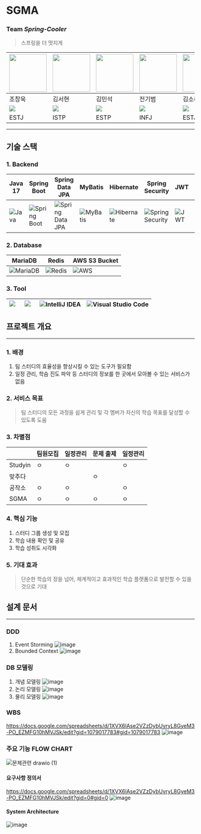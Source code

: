 # SGMA

### Team _Spring-Cooler_
> 스프링을 더 멋지게

| <img src="https://github.com/user-attachments/assets/00ef7243-5ac8-4f3a-8b43-2271ee79665c" height=100/>  | <img src="https://github.com/user-attachments/assets/018f5c1c-7b3e-4767-a8b7-415c871e1e63" height=100/> | <img src="https://github.com/3-Minutes-Query/choleeTest/assets/102345450/1046b24a-5d40-4dc1-a747-cb65f20dc764" height=100/> | <img src="https://github.com/user-attachments/assets/3459263f-3864-4d69-a427-1578eaa984ce" height=100 width=100/> | <img src="https://github.com/user-attachments/assets/8bdf1acd-d774-426f-8257-d28bd1e37056" height=100/> |
| -------------------------------------------------------------------------------------------------------- | ------------------------------------------------------------------------------------------------------- | --------------------------------------------------------------------------------------------------------------------------- | ----------------------------------------------------------------------------------------------------------------- | ------------------------------------------------------------------------------------------------------- |
| 조창욱                                                                                                      | 김서현                                                                                                     | 김민석                                                                                                                         | 전기범                                                                                                               | 김소리                                                                                                     |
| [<img src="https://img.shields.io/badge/Github-Link-181717?logo=Github">](https://github.com/Chochanguk) | [<img src="https://img.shields.io/badge/Github-Link-181717?logo=Github">](https://github.com/1etterh)   | [<img src="https://img.shields.io/badge/Github-Link-181717?logo=Github">](https://github.com/minseokKim6823)                | [<img src="https://img.shields.io/badge/Github-Link-181717?logo=Github">](https://github.com/woodart8)            | [<img src="https://img.shields.io/badge/Github-Link-181717?logo=Github">](https://github.com/sorrri)    |
| ESTJ                                                                                                     | ISTP                                                                                                    | ESTP                                                                                                                        | INFJ                                                                                                              | ESTJ                                                                                                    |


---
## 기술 스택

### 1. Backend

| Java 17                                                                           | Spring Boot                                                                                              | Spring Data JPA                                                                                   | MyBatis                                                                                                 | Hibernate                                                                       | Spring Security                                                                                                   | JWT                                                                                      | Gradle                                                                 | JUnit5                                                                                             |
| --------------------------------------------------------------------------------- | -------------------------------------------------------------------------------------------------------- | ------------------------------------------------------------------------------------------------- | ------------------------------------------------------------------------------------------------------- | ------------------------------------------------------------------------------- | ----------------------------------------------------------------------------------------------------------------- | ---------------------------------------------------------------------------------------- | ---------------------------------------------------------------------- | -------------------------------------------------------------------------------------------------- |
| ![Java](https://img.shields.io/badge/Java-17-007396.svg?&logo=java&color=red)<br> | ![Spring Boot](https://img.shields.io/badge/Spring_Boot-3-6DB33F.svg?&logo=spring-boot&color=lightgreen) | ![Spring Data JPA](https://img.shields.io/badge/Spring_Data_JPA-6DB33F.svg?&logo=spring-data-JPA) | ![MyBatis](https://img.shields.io/badge/MyBatis-FE6602.svg?&logo=mybatis5&logoColor=white&color=FE6602) | ![Hibernate](https://img.shields.io/badge/Hibernate-59666C.svg?&logo=hibernate) | ![Spring Security](https://img.shields.io/badge/Spring_Security-6DB33F.svg?&logo=spring-security&logoColor=white) | ![JWT](https://img.shields.io/badge/JWT-000000.svg?&logo=json-web-token&logoColor=white) | ![Gradle](https://img.shields.io/badge/Gradle-02303A.svg?&logo=gradle) | ![JUnit5](https://img.shields.io/badge/JUnit5-25A162.svg?&logo=junit5&logoColor=white&color=green) |

### 2. Database

| MariaDB                                                                   | Redis                                                                               | AWS S3 Bucket                                                                                              |
| ------------------------------------------------------------------------- | ----------------------------------------------------------------------------------- | ---------------------------------------------------------------------------------------------------------- |
| ![MariaDB](https://img.shields.io/badge/MariaDB-003545.svg?&logo=mariadb) | ![Redis](https://img.shields.io/badge/Redis-DC382D.svg?&logo=redis&logoColor=white) | ![AWS](https://img.shields.io/badge/AWS-%23FF9900.svg?style=for-the-badge&logo=amazon-aws&logoColor=white) |

### 3. Tool

| <img src="https://img.shields.io/badge/GitHub-181717?style=flat-square&logo=GitHub&logoColor=white"> &nbsp; | <img src="https://img.shields.io/badge/DA%23-0B6121.svg?style=flat&logo=draw.io&logoColor=white"> &nbsp; | ![IntelliJ IDEA](https://img.shields.io/badge/IntelliJIDEA-000000.svg?style=for-the-badge&logo=intellij-idea&logoColor=white) | ![Visual Studio Code](https://img.shields.io/badge/Visual%20Studio%20Code-0078d7.svg?style=for-the-badge&logo=visual-studio-code&logoColor=white) |
| ----------------------------------------------------------------------------------------------------------- | -------------------------------------------------------------------------------------------------------- | ----------------------------------------------------------------------------------------------------------------------------- | ------------------------------------------------------------------------------------------------------------------------------------------------- |

## 프로젝트 개요
---
### 1. 배경
1. 팀 스터디의 효율성을 향상시킬 수 있는 도구가 필요함
2. 일정 관리, 학슴 진도 파악 등 스터디의 정보를 한 곳에서 모아볼 수 있는 서비스가 없음
### 2. 서비스 목표
> 팀 스터디의 모든 과정을 쉽게 관리 및 각 멤버가 자신의 학습 목표를 달성할 수 있도록 도움

### 3. 차별점
|         | 팀원모집 | 일정관리 | 문제 출제 | 일정관리 |
| ------- | ---- | ---- | ----- | ---- |
| Studyin | ㅇ    | ㅇ    |       | ㅇ    |
| 맞추다     |      |      | ㅇ     |      |
| 공작소     | ㅇ    | ㅇ    |       | ㅇ    |
| SGMA    | ㅇ    | ㅇ    | ㅇ     | ㅇ    |

### 4. 핵심 기능
1. 스터디 그룹 생성 및 모집
2. 학습 내용 확인 및 공유
3. 학습 성취도 시각화
### 5. 기대 효과
> 단순한 학습의 장을 넘어, 체계적이고 효과적인 학습 플랫폼으로 발전할 수 있을 것으로 기대


## 설계 문서
---
### DDD
1. Event Storming
![image](https://github.com/user-attachments/assets/b11ddb78-7874-4dfd-a8c0-ebfdbd41e238)
2. Bounded Context
![image](https://github.com/user-attachments/assets/3efdd6c0-09bb-4ac0-ae83-d0e399f39ccd)
### DB 모델링
1. 개념 모델링
![image](https://github.com/user-attachments/assets/e6dea257-6429-4be1-91f4-fa653914148e)
2. 논리 모델링
![image](https://github.com/user-attachments/assets/d75544e3-92d9-4e47-b33b-5f595c5c4fcb)
3. 물리 모델링
![image](https://github.com/user-attachments/assets/7d0b0f43-37e2-40f4-b0ad-dcbae3119718)

### WBS
https://docs.google.com/spreadsheets/d/1XVX6lAse2VZzDybUvryL8GyeM3-PO_EZMFG10hMVJSk/edit?gid=1079017783#gid=1079017783
![image](https://github.com/user-attachments/assets/a5f97514-d78e-476b-a472-b76dd4a22eee)



### 주요 기능 FLOW CHART
![문제관련 drawio (1)](https://github.com/user-attachments/assets/59625632-7ce8-4300-b085-945d176620f8)



#### 요구사항 정의서

https://docs.google.com/spreadsheets/d/1XVX6lAse2VZzDybUvryL8GyeM3-PO_EZMFG10hMVJSk/edit?gid=0#gid=0
![image](https://github.com/user-attachments/assets/ad2a9474-3dd2-4e5c-bdf4-fa0e48cb4d55)




#### System Architecture
![image](https://github.com/user-attachments/assets/88199112-1940-4cba-96ea-cd7031117c78)




